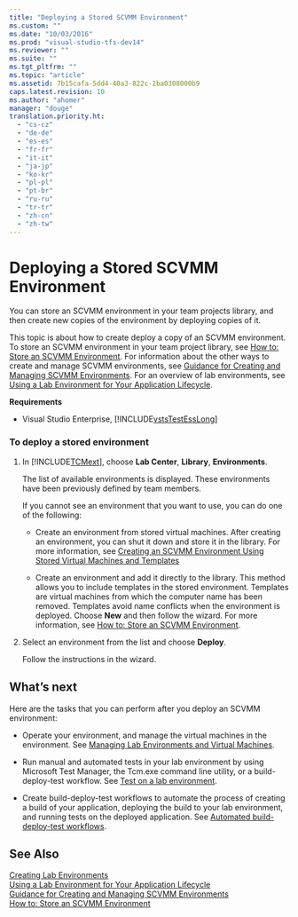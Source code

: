 ```yaml
---
title: "Deploying a Stored SCVMM Environment"
ms.custom: ""
ms.date: "10/03/2016"
ms.prod: "visual-studio-tfs-dev14"
ms.reviewer: ""
ms.suite: ""
ms.tgt_pltfrm: ""
ms.topic: "article"
ms.assetid: 7b15cafa-5dd4-40a3-822c-2ba0308000b9
caps.latest.revision: 10
ms.author: "ahomer"
manager: "douge"
translation.priority.ht: 
  - "cs-cz"
  - "de-de"
  - "es-es"
  - "fr-fr"
  - "it-it"
  - "ja-jp"
  - "ko-kr"
  - "pl-pl"
  - "pt-br"
  - "ru-ru"
  - "tr-tr"
  - "zh-cn"
  - "zh-tw"
---
```

# Deploying a Stored SCVMM Environment
You can store an SCVMM environment in your team projects library, and then create new copies of the environment by deploying copies of it.  
  
 This topic is about how to create deploy a copy of an SCVMM environment. To store an SCVMM environment in your team project library, see [How to: Store an SCVMM Environment](../test/how-to--store-an-scvmm-environment.md). For information about the other ways to create and manage SCVMM environments, see [Guidance for Creating and Managing SCVMM Environments](../test/guidance-for-creating-and-managing-scvmm-environments.md). For an overview of lab environments, see [Using a Lab Environment for Your Application Lifecycle](../test/using-a-lab-environment-for-your-application-lifecycle.md).  
  
 **Requirements**  
  
-   Visual Studio Enterprise, [!INCLUDE[vstsTestEssLong](../test/includes/vststestesslong_md.md)]  
  
### To deploy a stored environment  
  
1.  In [!INCLUDE[TCMext](../codequality/includes/tcmext_md.md)], choose **Lab Center**, **Library**, **Environments**.  
  
     The list of available environments is displayed. These environments have been previously defined by team members.  
  
     If you cannot see an environment that you want to use, you can do one of the following:  
  
    -   Create an environment from stored virtual machines. After creating an environment, you can shut it down and store it in the library. For more information, see [Creating an SCVMM Environment Using Stored Virtual Machines and Templates](../test/creating-an-scvmm-environment-using-stored-virtual-machines-and-templates.md)  
  
    -   Create an environment and add it directly to the library. This method allows you to include templates in the stored environment. Templates are virtual machines from which the computer name has been removed. Templates avoid name conflicts when the environment is deployed. Choose **New** and then follow the wizard. For more information, see [How to: Store an SCVMM Environment](../test/how-to--store-an-scvmm-environment.md).  
  
2.  Select an environment from the list and choose **Deploy**.  
  
     Follow the instructions in the wizard.  
  
##  <a name="next"></a> What’s next  
 Here are the tasks that you can perform after you deploy an SCVMM environment:  
  
-   Operate your environment, and manage the virtual machines in the environment. See [Managing Lab Environments and Virtual Machines](../test/managing-lab-environments-and-virtual-machines.md).  
  
-   Run manual and automated tests in your lab environment by using Microsoft Test Manager, the Tcm.exe command line utility, or a build-deploy-test workflow. See [Test on a lab environment](../test/test-on-a-lab-environment.md).  
  
-   Create build-deploy-test workflows to automate the process of creating a build of your application, deploying the build to your lab environment, and running tests on the deployed application. See [Automated build-deploy-test workflows](../test/automated-build-deploy-test-workflows.md).  
  
## See Also  
 [Creating Lab Environments](../test/creating-lab-environments.md)   
 [Using a Lab Environment for Your Application Lifecycle](../test/using-a-lab-environment-for-your-application-lifecycle.md)   
 [Guidance for Creating and Managing SCVMM Environments](../test/guidance-for-creating-and-managing-scvmm-environments.md)   
 [How to: Store an SCVMM Environment](../test/how-to--store-an-scvmm-environment.md)